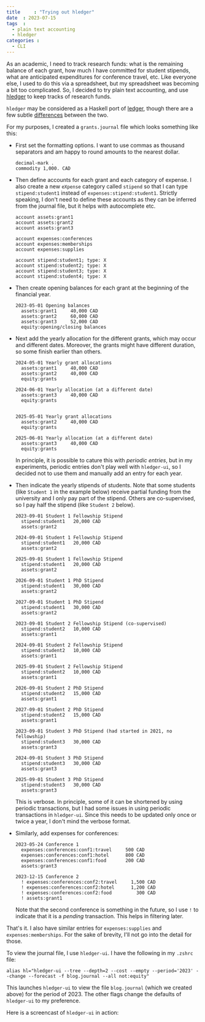 ```yaml
---
title     : "Trying out hledger"
date  : 2023-07-15
tags  :
  - plain text accounting
  - hledger
categories :
  - CLI
---
```


As an academic, I need to track research funds: what is the remaining balance of each grant, how much I have committed for student stipends, what are anticipated expenditures for conference travel, etc. Like everyone else, I used to do this via a spreadsheet, but my spreadsheet was becoming a bit too complicated. So, I decided to try plain text accounting, and use [hledger][hledger] to keep tracks of research funds.

[hledger]: https://hledger.org/

<!-- more -->

`hledger` may be considered as a Haskell port of [ledger](https://ledger-cli.org/), though there are a few subtle [differences](https://hledger.org/ledger.html) between the two. 

For my purposes, I created a `grants.journal` file which looks something like this:

* First set the formatting options. I want to use commas as thousand separators and am happy to round amounts to the nearest dollar.

    ```
    decimal-mark .
    commodity 1,000. CAD
    ```

* Then define accounts for each grant and each category of expense. I also create a new `eXpense` category called `stipend` so that I can type `stipend:student1` instead of `expenses:stipend:student1`. Strictly speaking, I don't need to define these accounts as they can be inferred from the journal file, but it helps with autocomplete etc.

    ```
    account assets:grant1
    account assets:grant2
    account assets:grant3

    account expenses:conferences
    account expenses:memberships
    account expenses:supplies

    account stipend:student1; type: X
    account stipend:student2; type: X
    account stipend:student3; type: X
    account stipend:student4; type: X
    ```

* Then create opening balances for each grant at the beginning of the financial year.

    ```
    2023-05-01 Opening balances
      assets:grant1     40,000 CAD
      assets:grant2     60,000 CAD
      assets:grant3     52,000 CAD
      equity:opening/closing balances
    ```

* Next add the yearly allocation for the different grants, which may occur and different dates. Moreover, the grants might have different duration, so some finish earlier than others.

    ```
    2024-05-01 Yearly grant allocations
      assets:grant1     40,000 CAD
      assets:grant2     40,000 CAD
      equity:grants

    2024-06-01 Yearly allocation (at a different date)
      assets:grant3     40,000 CAD
      equity:grants


    2025-05-01 Yearly grant allocations
      assets:grant2     40,000 CAD
      equity:grants

    2025-06-01 Yearly allocation (at a different date)
      assets:grant3     40,000 CAD
      equity:grants
    ```

    In principle, it is possible to cature this with _periodic entries_, but in my experiments, periodic entries don't play well with `hledger-ui`, so I decided not to use them and manually add an entry for each year.

* Then indicate the yearly stipends of students. Note that some students (like `Student 1` in the example below) receive partial funding from the university and I only pay part of the stipend. Others are co-supervised, so I pay half the stipend (like `Student 2` below). 
    ```
    2023-09-01 Student 1 Fellowship Stipend
      stipend:student1   20,000 CAD
      assets:grant2

    2024-09-01 Student 1 Fellowship Stipend
      stipend:student1   20,000 CAD
      assets:grant2

    2025-09-01 Student 1 Fellowship Stipend
      stipend:student1   20,000 CAD
      assets:grant2

    2026-09-01 Student 1 PhD Stipend
      stipend:student1   30,000 CAD
      assets:grant2

    2027-09-01 Student 1 PhD Stipend
      stipend:student1   30,000 CAD
      assets:grant2

    2023-09-01 Student 2 Fellowship Stipend (co-supervised)
      stipend:student2   10,000 CAD
      assets:grant1

    2024-09-01 Student 2 Fellowship Stipend
      stipend:student2   10,000 CAD
      assets:grant1

    2025-09-01 Student 2 Fellowship Stipend
      stipend:student2   10,000 CAD
      assets:grant1

    2026-09-01 Student 2 PhD Stipend
      stipend:student2   15,000 CAD
      assets:grant1

    2027-09-01 Student 2 PhD Stipend
      stipend:student2   15,000 CAD
      assets:grant1

    2023-09-01 Student 3 PhD Stipend (had started in 2021, no fellowship)
      stipend:student3   30,000 CAD
      assets:grant3

    2024-09-01 Student 3 PhD Stipend
      stipend:student3   30,000 CAD
      assets:grant3

    2025-09-01 Student 3 PhD Stipend
      stipend:student3   30,000 CAD
      assets:grant3
    ```

    This is verbose. In principle, some of it can be shortened by using periodic transactions, but I had some issues in using periodic transactions in `hledger-ui`. Since this needs to be updated only once or twice a year, I don't mind the verbose format. 

* Similarly, add expenses for conferences:

    ```
    2023-05-24 Conference 1
      expenses:conferences:conf1:travel     500 CAD
      expenses:conferences:conf1:hotel      800 CAD
      expenses:conferences:conf1:food       200 CAD
      assets:grant3 

    2023-12-15 Conference 2
      ! expenses:conferences:conf2:travel     1,500 CAD
      ! expenses:conferences:conf2:hotel      1,200 CAD
      ! expenses:conferences:conf2:food         300 CAD
      ! assets:grant1 
    ```

    Note that the second conference is something in the future, so I use `!` to indicate that it is a _pending_ transaction. This helps in filtering later.

That's it. I also have similar entries for `expenses:supplies` and `expenses:memberships`. For the sake of brevity, I'll not go into the detail for those. 

To view the journal file, I use `hledger-ui`. I have the following in my `.zshrc` file:

```
alias hl="hledger-ui --tree --depth=2 --cost --empty --period='2023' --change --forecast -f blog.journal --all not:equity"
```

This launches `hledger-ui` to view the file `blog.journal` (which we created above) for the period of 2023. The other flags change the defaults of `hledger-ui` to my preference.

Here is a screencast of `hledger-ui` in action:

<script async id="asciicast-597308" src="https://asciinema.org/a/597308.js" data-startAt="15.0"></script>
